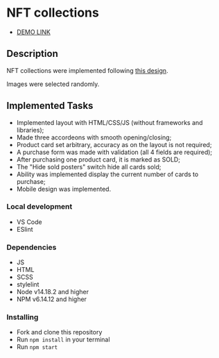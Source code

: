 # NFT collections
- [DEMO LINK](https://vlasiuk-anatolii.github.io/NFT/)

## Description
NFT collections were implemented following [this design](https://www.figma.com/file/RiGokzl3GkSdM61rxPv44k/Test-Task-Markup%2FFront-end-Dev?node-id=1%3A1305).

Images were selected randomly.

## Implemented Tasks
- Implemented layout with HTML/CSS/JS (without frameworks and libraries);
- Made three accordeons with smooth opening/closing;
- Product card set arbitrary, accuracy as on the layout is not required;
- A purchase form was made with validation (all 4 fields are required);
- After purchasing one product card, it is marked as SOLD;
- The "Hide sold posters" switch hide all cards sold;
- Ability was implemented display the current number of cards to purchase;
- Mobile design was implemented.

### Local development
* VS Code
* ESlint

### Dependencies
- JS
- HTML
- SCSS
- stylelint
- Node v14.18.2 and higher
- NPM v6.14.12 and higher

### Installing
* Fork and clone this repository
* Run `npm install` in your terminal
* Run `npm start`
